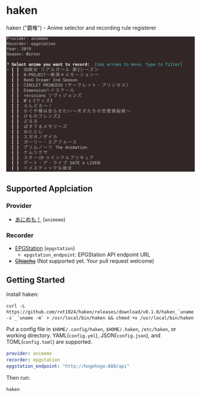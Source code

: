 # haken

haken ("覇権") - Anime selector and recording rule registerer

<p align="center"><img src="https://raw.githubusercontent.com/rot1024/haken/master/doc/screenshot.png" width="600" /></p>

## Supported Applciation

### Provider

 - [あにめも！](http://animemo.jp/) (`animemo`)

### Recorder

 - [EPGStation](https://github.com/l3tnun/EPGStation) (`epgstation`)
   - `epgstation_endpoint`: EPGStation API endpoint URL
 - ~~[Chiachu](https://chinachu.moe)~~ (Not supported yet. Your pull request welcome)

## Getting Started

Install haken:

```
curl -L https://github.com/rot1024/haken/releases/download/v0.1.0/haken_`uname -s`_`uname -m` > /usr/local/bin/haken && chmod +x /usr/local/bin/haken
```

Put a config file in `$HOME/.config/haken`, `$HOME/.haken`, `/etc/haken`, or working directory. YAML(`config.yml`), JSON(`config.json`), and TOML(`config.toml`) are supported.

```yml
provider: animemo
recorder: epgstation
epgstation_endpoint: "http://hogehoge:888/api"
```

Then run:

```sh
haken
```
